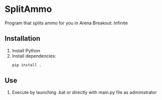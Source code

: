 # SplitAmmo
Program that splits ammo for you in Arena Breakout: Infinite

## Installation

1. Install Python
2. Install dependencies:
    ```bash
    pip install .
    ```
## Use

1. Execute by launching .bat or directly with main.py file as administrator
